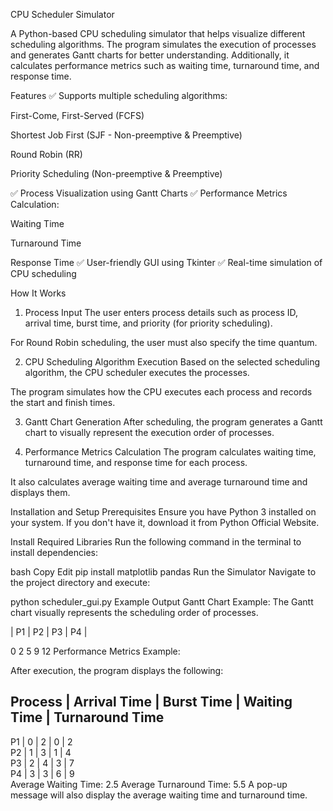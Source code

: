 CPU Scheduler Simulator

A Python-based CPU scheduling simulator that helps visualize different scheduling algorithms. The program simulates the execution of processes and generates Gantt charts for better understanding. Additionally, it calculates performance metrics such as waiting time, turnaround time, and response time.

Features
✅ Supports multiple scheduling algorithms:

First-Come, First-Served (FCFS)

Shortest Job First (SJF - Non-preemptive & Preemptive)

Round Robin (RR)

Priority Scheduling (Non-preemptive & Preemptive)

✅ Process Visualization using Gantt Charts
✅ Performance Metrics Calculation:

Waiting Time

Turnaround Time

Response Time
✅ User-friendly GUI using Tkinter
✅ Real-time simulation of CPU scheduling

How It Works
1. Process Input
The user enters process details such as process ID, arrival time, burst time, and priority (for priority scheduling).

For Round Robin scheduling, the user must also specify the time quantum.

2. CPU Scheduling Algorithm Execution
Based on the selected scheduling algorithm, the CPU scheduler executes the processes.

The program simulates how the CPU executes each process and records the start and finish times.

3. Gantt Chart Generation
After scheduling, the program generates a Gantt chart to visually represent the execution order of processes.

4. Performance Metrics Calculation
The program calculates waiting time, turnaround time, and response time for each process.

It also calculates average waiting time and average turnaround time and displays them.

Installation and Setup
Prerequisites
Ensure you have Python 3 installed on your system. If you don't have it, download it from Python Official Website.

Install Required Libraries
Run the following command in the terminal to install dependencies:

bash
Copy
Edit
pip install matplotlib pandas
Run the Simulator
Navigate to the project directory and execute:

python scheduler_gui.py
Example Output
Gantt Chart Example:
The Gantt chart visually represents the scheduling order of processes.


| P1 | P2 | P3 | P4 |

0    2    5    9   12
Performance Metrics Example:

After execution, the program displays the following:


Process | Arrival Time | Burst Time | Waiting Time | Turnaround Time  
--------------------------------------------------------------  
P1      | 0           | 2         | 0           | 2  
P2      | 1           | 3         | 1           | 4  
P3      | 2           | 4         | 3           | 7  
P4      | 3           | 3         | 6           | 9  
Average Waiting Time: 2.5
Average Turnaround Time: 5.5
A pop-up message will also display the average waiting time and turnaround time.
